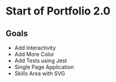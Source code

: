 # Start of Portfolio 2.0
## Goals
- Add Interactivity
- Add More Color
- Add Tests using Jest
- Single Page Application
- Skills Area with SVG
